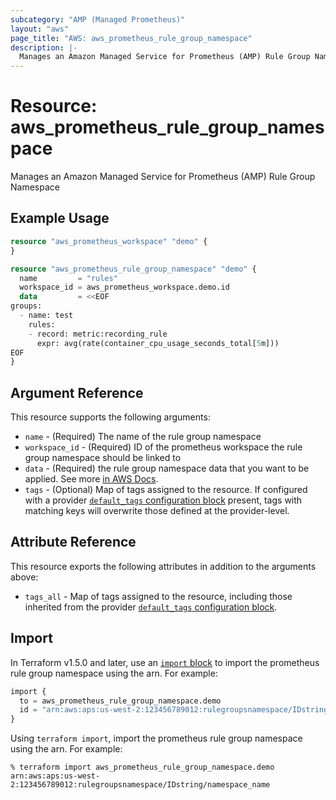 ```yaml
---
subcategory: "AMP (Managed Prometheus)"
layout: "aws"
page_title: "AWS: aws_prometheus_rule_group_namespace"
description: |-
  Manages an Amazon Managed Service for Prometheus (AMP) Rule Group Namespace
---
```


# Resource: aws_prometheus_rule_group_namespace

Manages an Amazon Managed Service for Prometheus (AMP) Rule Group Namespace

## Example Usage

```terraform
resource "aws_prometheus_workspace" "demo" {
}

resource "aws_prometheus_rule_group_namespace" "demo" {
  name         = "rules"
  workspace_id = aws_prometheus_workspace.demo.id
  data         = <<EOF
groups:
  - name: test
    rules:
    - record: metric:recording_rule
      expr: avg(rate(container_cpu_usage_seconds_total[5m]))
EOF
}
```

## Argument Reference

This resource supports the following arguments:

* `name` - (Required) The name of the rule group namespace
* `workspace_id` - (Required) ID of the prometheus workspace the rule group namespace should be linked to
* `data` - (Required) the rule group namespace data that you want to be applied. See more [in AWS Docs](https://docs.aws.amazon.com/prometheus/latest/userguide/AMP-Ruler.html).
* `tags` - (Optional) Map of tags assigned to the resource. If configured with a provider [`default_tags` configuration block](/docs/providers/aws/index.html#default_tags-configuration-block) present, tags with matching keys will overwrite those defined at the provider-level.

## Attribute Reference

This resource exports the following attributes in addition to the arguments above:

* `tags_all` - Map of tags assigned to the resource, including those inherited from the provider [`default_tags` configuration block](/docs/providers/aws/index.html#default_tags-configuration-block).

## Import

In Terraform v1.5.0 and later, use an [`import` block](https://developer.hashicorp.com/terraform/language/import) to import the prometheus rule group namespace using the arn. For example:

```terraform
import {
  to = aws_prometheus_rule_group_namespace.demo
  id = "arn:aws:aps:us-west-2:123456789012:rulegroupsnamespace/IDstring/namespace_name"
}
```

Using `terraform import`, import the prometheus rule group namespace using the arn. For example:

```console
% terraform import aws_prometheus_rule_group_namespace.demo arn:aws:aps:us-west-2:123456789012:rulegroupsnamespace/IDstring/namespace_name
```
